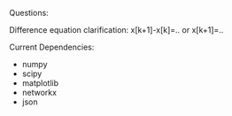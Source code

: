 Questions:

Difference equation clarification: x[k+1]-x[k]=.. or x[k+1]=..




Current Dependencies:

- numpy
- scipy
- matplotlib
- networkx
- json
